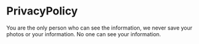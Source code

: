 # PrivacyPolicy

You are the only person who can see the information, we never save your photos or your information. No one can see your information.

